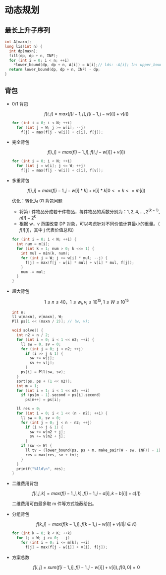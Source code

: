# 动态规划

## 最长上升子序列

```c++
int A[maxn];
long lis(int n) {
  int dp[maxn];
  fill(dp, dp + n, INF);
  for (int i = 0; i < n; ++i)
    *lower_bound(dp, dp + n, A[i]) = A[i];// lds: -A[i]; ln: upper_bound
  return lower_bound(dp, dp + n, INF) - dp;
}
```

## 背包

+ 0/1 背包

  $$f[i, j] = max(f[i - 1, j], f[i - 1, j - w[i]] + v[i])$$

  ```c++
  for (int i = 0; i < N; ++i)
    for (int j = W; j >= w[i]; --j)
      f[j] = max(f[j - w[i]] + c[i], f[j]);
  ```

+ 完全背包

  $$f[i, j] = max(f[i - 1, j], f[i, j - w[i]] + v[i])$$

  ```c++
  for (int i = 0; i < N; ++i)
    for (int j = w[i]; j <= W; ++j)
      f[j] = max(f[j - w[i]] + c[i], f[v]);
  ```

+ 多重背包

  $$f[i, j] = max(f[i - 1, j - w[i] * k] + v[i] * k | 0 <= k <= m[i])$$

  优化：转化为 01 背包问题
  * 将第 i 件物品分成若干件物品，每件物品的系数分别为：$1,2,4,\ldots,2^{(k - 1)},n[i]-2^k$
  * 根据 w，v 范围改变 DP 对象，可以考虑针对不同价值计算最小的重量。（ $f[i][j]$，其中 j 代表价值总和）

  ```c++
  for (int i = 0; i < N; ++i) {
    int num = m[i];
    for (int k = 1; num > 0; k <<= 1) {
      int mul = min(k, num);
      for (int j = W; j >= w[i] * mul; --j) {
        f[j] = max(f[j - w[i] * mul] + v[i] * mul, f[j]);
      }
      num -= mul;
    }
  }
  ```

+ 超大背包

  $$1 \leq n \leq 40，1 \leq w_i, v_i \leq 10^{15}, 1 \leq W \leq 10^{15}$$

  ```c++
  int n;
  ll w[maxn], v[maxn], W;
  Pll ps[1 << (maxn / 2)]; // (w, v);
  
  void solve() {
    int n2 = n / 2;
    for (int i = 0; i < 1 << n2; ++i) {
      ll sw = 0, sv = 0;
      for (int j = 0; j < n2; ++j)
        if (i >> j & 1) {
          sw += w[j];
          sv += v[j];
        }
      ps[i] = Pll(sw, sv);
    }
    sort(ps, ps + (1 << n2));
    int m = 1;
    for (int i = 1; i < 1 << n2; ++i)
      if (ps[m - 1].second < ps[i].second)
        ps[m++] = ps[i];
  
    ll res = 0;
    for (int i = 0; i < 1 << (n - n2); ++i) {
      ll sw = 0, sv = 0;
      for (int j = 0; j < n - n2; ++j)
        if (i >> j & 1) {
          sw += w[n2 + j];
          sv += v[n2 + j];
        }
      if (sw <= W) {
        ll tv = (lower_bound(ps, ps + m, make_pair(W - sw, INF)) - 1)->second;
        res = max(res, sv + tv);
      }
    }
    printf("%lld\n", res);
  }
  ```

+ 二维费用背包

  $$f[i, j, k] = max(f[i - 1, j, k], f[i - 1, j - a[i], k - b[i]] + c[i])$$

  二维费用可由最多取 m 件等方式隐蔽给出。

+ 分组背包

  $$f[k, j] = max(f[k - 1, j], f[k - 1, j - w[i]] + v[i]| i \in K)​$$

  ```c++
  for (int k = 0; k < K; ++k)
    for (j = W; j >= 0; --j)
      for (int i = 0; i <= m[k]; ++i)
        f[j] = max(f[j - w[i]] + v[i], f[j]);
  ```

+ 方案总数

  $$f[i, j] = sum(f[i - 1, j], f[i - 1, j - w[i]] + v[i]),f[0, 0] = 0$$

